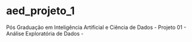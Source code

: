 # aed_projeto_1
Pós Graduação em Inteligência Artificial e Ciência de Dados - Projeto 01 - Análise Exploratória de Dados -
